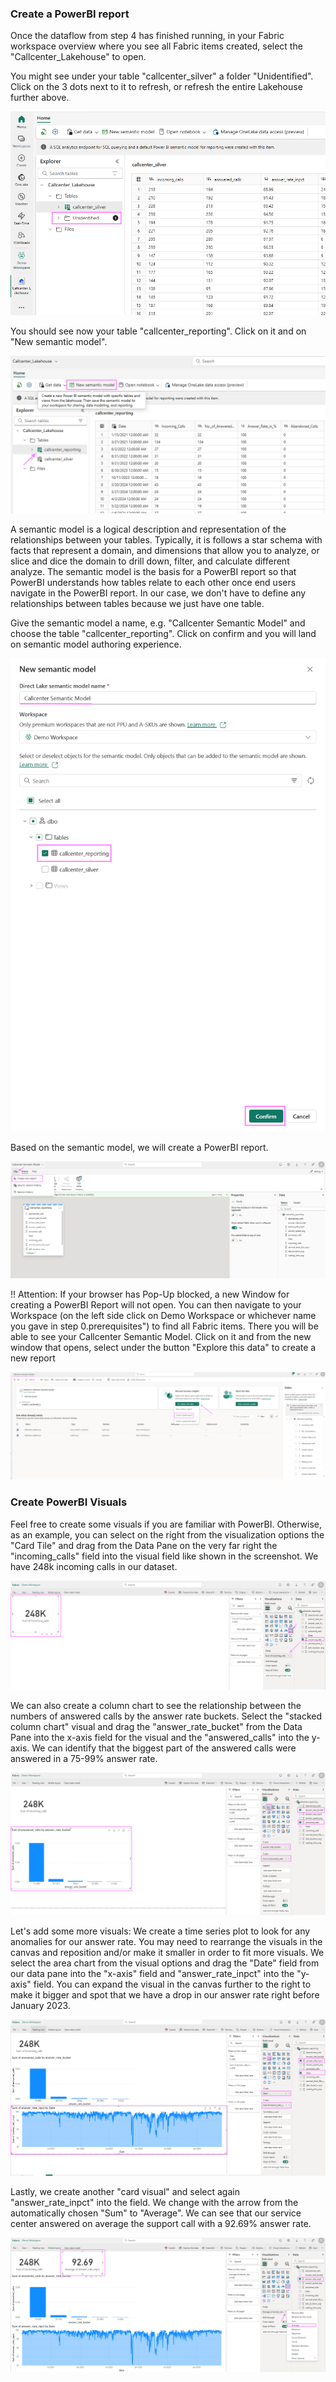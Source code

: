### Create a PowerBI report 

Once the dataflow from step 4 has finished running, in your Fabric workspace overview where you see all Fabric items created, select the "Callcenter_Lakehouse" to open.

You might see under your table "callcenter_silver" a folder "Unidentified". Click on the 3 dots next to it to refresh, or refresh the entire Lakehouse further above.

![alt text](media/10PBI1.png)


You should see now your table "callcenter_reporting". Click on it and on "New semantic model".

![alt text](media/10PBI1a.png)


A semantic model is a logical description and representation of the relationships between your tables. Typically, it is follows a star schema with facts that represent a domain, and dimensions that allow you to analyze, or slice and dice the domain to drill down, filter, and calculate different analyze. The semantic model is the basis for a PowerBI report so that PowerBI understands how tables relate to each other once end users navigate in the PowerBI report. In our case, we don't have to define any relationships between tables because we just have one table. 

Give the semantic model a name, e.g. "Callcenter Semantic Model" and choose the table "callcenter_reporting". Click on confirm and you will land on semantic model authoring experience.  

![alt text](media/10PBI3.png)


Based on the semantic model, we will create a PowerBI report.

![alt text](media/10PBI4b.png)



!! Attention: If your browser has Pop-Up blocked, a new Window for creating a PowerBI Report will not open. You can then navigate to your Workspace (on the left side click on Demo Workspace or whichever name you gave in step 0.prerequisites") to find all Fabric items. There you will be able to see your Callcenter Semantic Model. Click on it and from the new window that opens, select under the button "Explore this data" to create a new report

![alt text](media/10PBI4.png)


### Create PowerBI Visuals

Feel free to create some visuals if you are familiar with PowerBI. Otherwise, as an example, you can select on the right from the visualization options the "Card Tile" and drag from the Data Pane on the very far right the "incoming_calls" field into the visual field like shown in the screenshot. We have 248k incoming calls in our dataset.

![alt text](media/10PBI5.png)


We can also create a column chart to see the relationship between the numbers of answered calls by the answer rate buckets. Select the "stacked column chart" visual and drag the "answer_rate_bucket" from the Data Pane into the x-axis field for the visual and the "answered_calls" into the y-axis. We can identify that the biggest part of the answered calls were answered in a 75-99% answer rate.

![alt text](media/10PBI6.png)


Let's add some more visuals: 
We create a time series plot to look for any anomalies for our answer rate. You may need to rearrange the visuals in the canvas and reposition and/or make it smaller in order to fit more visuals. We select the area chart from the visual options and drag the "Date" field from our data pane into the "x-axis" field and "answer_rate_inpct" into the "y-axis" field. You can expand the visual in the canvas further to the right to make it bigger and spot that we have a drop in our answer rate right before January 2023.

![alt text](media/10PBI7.png)


Lastly, we create another "card visual" and select again "answer_rate_inpct" into the field. We change with the arrow from the automatically chosen "Sum" to "Average". We can see that our service center answered on average the support call with a 92.69% answer rate.

![alt text](media/10PBI8.png)
